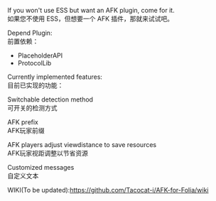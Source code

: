 If you won't use ESS but want an AFK plugin, come for it.  
如果您不使用 ESS，但想要一个 AFK 插件，那就来试试吧。  

Depend Plugin:  
前置依赖：  
  - PlaceholderAPI  
  - ProtocolLib  
  
Currently implemented features:  
目前已实现的功能：  
  
Switchable detection method  
可开关的检测方式  
  
AFK prefix  
AFK玩家前缀  
  
AFK players adjust viewdistance to save resources  
AFK玩家视距调整以节省资源  
  
Customized messages  
自定义文本  
  
WIKI(To be updated):https://github.com/Tacocat-i/AFK-for-Folia/wiki
